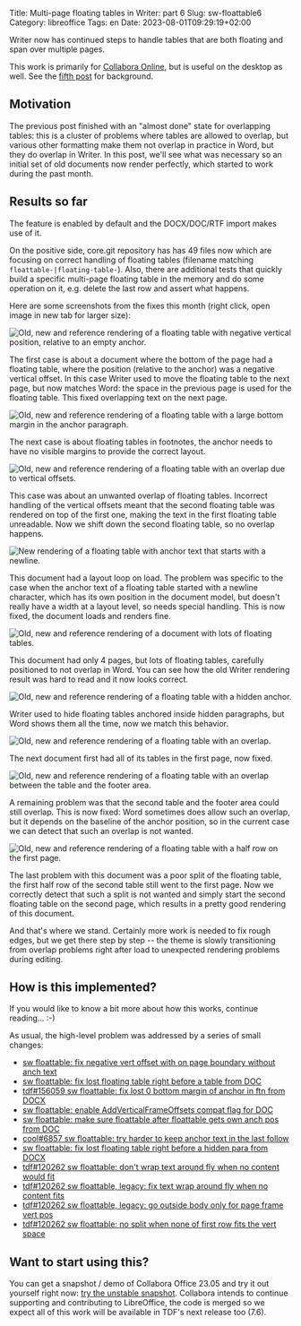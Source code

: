 Title: Multi-page floating tables in Writer: part 6
Slug: sw-floattable6
Category: libreoffice
Tags: en
Date: 2023-08-01T09:29:19+02:00

Writer now has continued steps to handle tables that are both floating and span over multiple pages.

This work is primarily for [Collabora Online](https://www.collaboraoffice.com/), but is useful on
the desktop as well. See the [fifth post]({filename}/2023/sw-floattable5.md) for background.

## Motivation

The previous post finished with an "almost done" state for overlapping tables: this is a cluster of
problems where tables are allowed to overlap, but various other formatting make them not overlap in
practice in Word, but they do overlap in Writer. In this post, we'll see what was necessary so an
initial set of old documents now render perfectly, which started to work during the past month.

## Results so far

The feature is enabled by default and the DOCX/DOC/RTF import makes use of it.

On the positive side, core.git repository has has 49 files now which are focusing on correct
handling of floating tables (filename matching `floattable-|floating-table-`).  Also, there are
additional tests that quickly build a specific multi-page floating table in the memory and do some
operation on it, e.g.  delete the last row and assert what happens.

Here are some screenshots from the fixes this month (right click, open image in new tab for larger size):

![Old, new and reference rendering of a floating table with negative vertical position, relative to an empty anchor.](https://share.vmiklos.hu/blog/sw-floattable6/2023-07-03-floattable-negative-vert-offset-emptyanchor.png)

The first case is about a document where the bottom of the page had a floating table, where the
position (relative to the anchor) was a negative vertical offset. In this case Writer used to move
the floating table to the next page, but now matches Word: the space in the previous page is used
for the floating table. This fixed overlapping text on the next page.

![Old, new and reference rendering of a floating table with a large bottom margin in the anchor paragraph.](https://share.vmiklos.hu/blog/sw-floattable6/2023-07-05-floattable-anchor-bottom-margin.png)

The next case is about floating tables in footnotes, the anchor needs to have no visible margins to
provide the correct layout.

![Old, new and reference rendering of a floating table with an overlap due to vertical offsets.](https://share.vmiklos.hu/blog/sw-floattable6/2023-07-06-floattable-overlap-vert-offset.png)

This case was about an unwanted overlap of floating tables. Incorrect handling of the vertical
offsets meant that the second floating table was rendered on top of the first one, making the text
in the first floating table unreadable. Now we shift down the second floating table, so no overlap
happens.

![New rendering of a floating table with anchor text that starts with a newline.](https://share.vmiklos.hu/blog/sw-floattable6/2023-07-12-floattable-newline-loop.png)

This document had a layout loop on load. The problem was specific to the case when the anchor text
of a floating table started with a newline character, which has its own position in the document
model, but doesn't really have a width at a layout level, so needs special handling. This is now
fixed, the document loads and renders fine.

![Old, new and reference rendering of a document with lots of floating tables.](https://share.vmiklos.hu/blog/sw-floattable6/2023-07-13-floattable-suse.png)

This document had only 4 pages, but lots of floating tables, carefully positioned to not overlap in
Word. You can see how the old Writer rendering result was hard to read and it now looks correct.

![Old, new and reference rendering of a floating table with a hidden anchor.](https://share.vmiklos.hu/blog/sw-floattable6/2023-07-14-floattable-suse-hidden.png)

Writer used to hide floating tables anchored inside hidden paragraphs, but Word shows them all the
time, now we match this behavior.

![Old, new and reference rendering of a floating table with an overlap.](https://share.vmiklos.hu/blog/sw-floattable6/2023-07-17-floattable-overlap-table.png)

The next document first had all of its tables in the first page, now fixed.

![Old, new and reference rendering of a floating table with an overlap between the table and the footer area.](https://share.vmiklos.hu/blog/sw-floattable6/2023-07-18-floattable-overlap-footer.png)

A remaining problem was that the second table and the footer area could still overlap. This is now
fixed: Word sometimes does allow such an overlap, but it depends on the baseline of the anchor
position, so in the current case we can detect that such an overlap is not wanted.

![Old, new and reference rendering of a floating table with a half row on the first page.](https://share.vmiklos.hu/blog/sw-floattable6/2023-07-19-floattable-halfrow.png)

The last problem with this document was a poor split of the floating table, the first half row of
the second table still went to the first page. Now we correctly detect that such a split is not
wanted and simply start the second floating table on the second page, which results in a pretty good
rendering of this document.

And that's where we stand. Certainly more work is needed to fix rough edges, but we get there step
by step -- the theme is slowly transitioning from overlap problems right after load to unexpected
rendering problems during editing.

## How is this implemented?

If you would like to know a bit more about how this works, continue reading... :-)

As usual, the high-level problem was addressed by a series of small changes:

- [sw floattable: fix negative vert offset with on page boundary without anch text](https://git.libreoffice.org/core/commit/16b5b21d36da87be9b50235acbbb8008ed23b8bb)
- [sw floattable: fix lost floating table right before a table from DOC](https://git.libreoffice.org/core/commit/79ddca4def81198e3eee42eca8aca42fef964c80)
- [tdf#156059 sw floattable: fix lost 0 bottom margin of anchor in ftn from DOCX](https://git.libreoffice.org/core/commit/9ac864159b241d2093e86f664ab6f4b76c69196d)
- [sw floattable: enable AddVerticalFrameOffsets compat flag for DOC](https://git.libreoffice.org/core/commit/1f2d523aeeafd241c71a468c970054120fb23b3d)
- [sw floattable: make sure floattable after floattable gets own anch pos from DOC](https://git.libreoffice.org/core/commit/663db89378aa1f0425e795ef5d471f134e658dc4)
- [cool#6857 sw floattable: try harder to keep anchor text in the last follow](https://git.libreoffice.org/core/commit/d59704b6b8c7e5395c0606fa01f37392afc4b2cd)
- [sw floattable: fix lost floating table right before a hidden para from DOCX](https://git.libreoffice.org/core/commit/52d265c0d2f2638c386475e58c3ee489ccd3f06c)
- [tdf#120262 sw floattable: don't wrap text around fly when no content would fit](https://git.libreoffice.org/core/commit/8bd30999098567b3bdb84a6ca65c071952192932)
- [tdf#120262 sw floattable, legacy: fix text wrap around fly when no content fits](https://git.libreoffice.org/core/commit/a4af5432753408c4eea8a8d56c2f48202160c5fe)
- [tdf#120262 sw floattable, legacy: go outside body only for page frame vert pos](https://git.libreoffice.org/core/commit/9a5d1c250cbaac855b3e63d8c5fa0882ba7d14a2)
- [tdf#120262 sw floattable: no split when none of first row fits the vert space](https://git.libreoffice.org/core/commit/45574624ff05673d44f11cdbbbb49e1af599133e)

## Want to start using this?

You can get a snapshot / demo of Collabora Office 23.05 and try it out yourself right now: [try the
unstable snapshot](https://www.collaboraoffice.com/collabora-office-latest-snapshot/).  Collabora
intends to continue supporting and contributing to LibreOffice, the code is merged so we expect all
of this work will be available in TDF's next release too (7.6).
